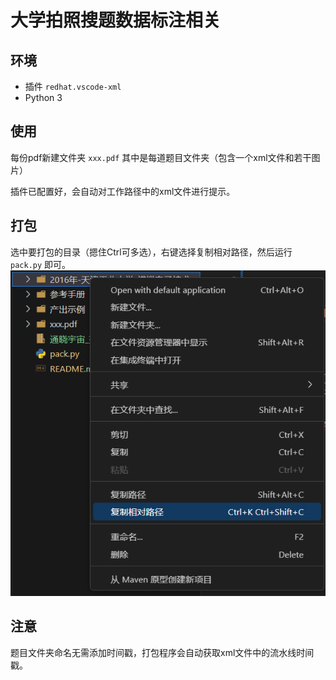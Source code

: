 # 大学拍照搜题数据标注相关

## 环境
- 插件 `redhat.vscode-xml`
- Python 3

## 使用
每份pdf新建文件夹 `xxx.pdf` 其中是每道题目文件夹（包含一个xml文件和若干图片）

插件已配置好，会自动对工作路径中的xml文件进行提示。

## 打包
选中要打包的目录（摁住Ctrl可多选），右键选择复制相对路径，然后运行 `pack.py` 即可。
![1699091647914](image/README/1699091647914.png)

## 注意
题目文件夹命名无需添加时间戳，打包程序会自动获取xml文件中的流水线时间戳。

